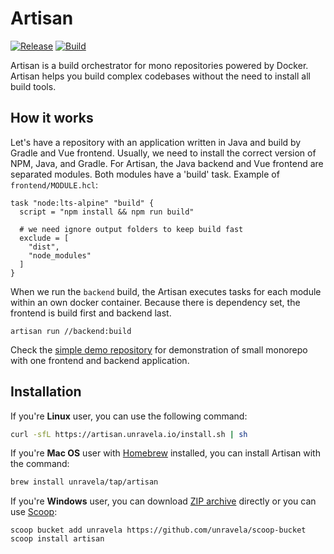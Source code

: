 # Artisan

[![Release](https://img.shields.io/github/release/unravela/artisan.svg?style=flat-square)](https://github.com/unravela/artisan/releases/latest)
[![Build](https://img.shields.io/github/workflow/status/unravela/artisan/build?style=flat-square)](https://github.com/unravela/artisan/actions?query=workflow%3Abuild)


Artisan is a build orchestrator for mono repositories powered by Docker. Artisan 
helps you build complex codebases without the need to install all build tools.
 
## How it works
Let's have a repository with an application written in Java and build by Gradle 
and Vue frontend. Usually, we need to install the correct version of NPM, Java, 
and Gradle. For Artisan, the Java backend and Vue frontend are separated modules. 
Both modules have a 'build' task. Example of `frontend/MODULE.hcl`: 

```hcl
task "node:lts-alpine" "build" {
  script = "npm install && npm run build"

  # we need ignore output folders to keep build fast
  exclude = [
    "dist",
    "node_modules"
  ]
}
``` 

When we run the `backend` build, the Artisan executes tasks for each module 
within an own docker container. Because there is dependency set, the frontend 
is build first and backend last.

```
artisan run //backend:build
```

Check the [simple demo repository](http://github.com/unravela/artisan-simple-demo)
for demonstration of small monorepo with one frontend and backend application.

## Installation
If you're **Linux** user, you can use the following command:

```bash
curl -sfL https://artisan.unravela.io/install.sh | sh
```

If you're **Mac OS** user with [Homebrew](https://brew.sh) installed, you can 
install Artisan with the command:

```bash
brew install unravela/tap/artisan
```

If you're **Windows** user, you can download [ZIP archive](https://github.com/unravela/artisan/releases/latest) directly or you can use [Scoop](https://scoop.sh/):

```
scoop bucket add unravela https://github.com/unravela/scoop-bucket
scoop install artisan
```
